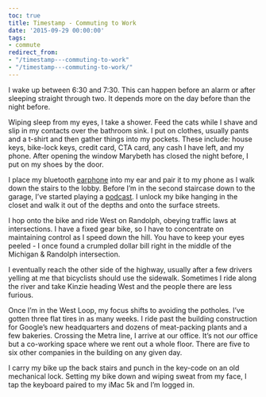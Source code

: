 ```yaml
---
toc: true
title: Timestamp - Commuting to Work
date: '2015-09-29 00:00:00'
tags:
- commute
redirect_from:
- "/timestamp---commuting-to-work"
- "/timestamp---commuting-to-work/"
---
```


I wake up between 6:30 and 7:30. This can happen before an alarm or after sleeping straight through two. It depends more on the day before than the night before.

Wiping sleep from my eyes, I take a shower. Feed the cats while I shave and slip in my contacts over the bathroom sink. I put on clothes, usually pants and a t-shirt and then gather things into my pockets. These include: house keys, bike-lock keys, credit card, CTA card, any cash I have left, and my phone. After opening the window Marybeth has closed the night before, I put on my shoes by the door.

I place my bluetooth [earphone](http://www.amazon.com/gp/product/B0118Y730G) into my ear and pair it to my phone as I walk down the stairs to the lobby. Before I’m in the second staircase down to the garage, I’ve started playing a [podcast]( /lists/podcast). I unlock my bike hanging in the closet and walk it out of the depths and onto the surface streets.

I hop onto the bike and ride West on Randolph, obeying traffic laws at intersections. I have a fixed gear bike, so I have to concentrate on maintaining control as I speed down the hill. You have to keep your eyes peeled - I once found a crumpled dollar bill right in the middle of the Michigan & Randolph intersection.

I eventually reach the other side of the highway, usually after a few drivers yelling at me that bicyclists should use the sidewalk. Sometimes I ride along the river and take Kinzie heading West and the people there are less furious.

Once I’m in the West Loop, my focus shifts to avoiding the potholes. I’ve gotten three flat tires in as many weeks. I ride past the building construction for Google’s new headquarters and dozens of meat-packing plants and a few bakeries. Crossing the Metra line, I arrive at our office. It’s not _our_ office but a co-working space where we rent out a whole floor. There are five to six other companies in the building on any given day.

I carry my bike up the back stairs and punch in the key-code on an old mechanical lock. Setting my bike down and wiping sweat from my face, I tap the keyboard paired to my iMac 5k and I’m logged in.

